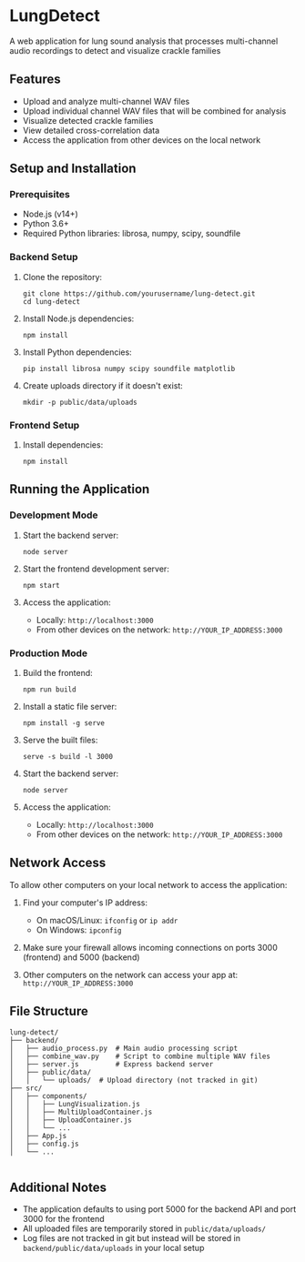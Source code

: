 # LungDetect

A web application for lung sound analysis that processes multi-channel audio recordings to detect and visualize crackle families

## Features

- Upload and analyze multi-channel WAV files
- Upload individual channel WAV files that will be combined for analysis
- Visualize detected crackle families
- View detailed cross-correlation data
- Access the application from other devices on the local network

## Setup and Installation

### Prerequisites

- Node.js (v14+)
- Python 3.6+
- Required Python libraries: librosa, numpy, scipy, soundfile

### Backend Setup

1. Clone the repository:
   ```
   git clone https://github.com/yourusername/lung-detect.git
   cd lung-detect
   ```

2. Install Node.js dependencies:
   ```
   npm install
   ```

3. Install Python dependencies:
   ```
   pip install librosa numpy scipy soundfile matplotlib
   ```

4. Create uploads directory if it doesn't exist:
   ```
   mkdir -p public/data/uploads
   ```

### Frontend Setup

1. Install dependencies:
   ```
   npm install
   ```

## Running the Application

### Development Mode

1. Start the backend server:
   ```
   node server
   ```

2. Start the frontend development server:
   ```
   npm start
   ```

3. Access the application:
   - Locally: `http://localhost:3000`
   - From other devices on the network: `http://YOUR_IP_ADDRESS:3000`

### Production Mode

1. Build the frontend:
   ```
   npm run build
   ```

2. Install a static file server:
   ```
   npm install -g serve
   ```

3. Serve the built files:
   ```
   serve -s build -l 3000
   ```

4. Start the backend server:
   ```
   node server
   ```

5. Access the application:
   - Locally: `http://localhost:3000`
   - From other devices on the network: `http://YOUR_IP_ADDRESS:3000`

## Network Access

To allow other computers on your local network to access the application:

1. Find your computer's IP address:
   - On macOS/Linux: `ifconfig` or `ip addr`
   - On Windows: `ipconfig`

2. Make sure your firewall allows incoming connections on ports 3000 (frontend) and 5000 (backend)

3. Other computers on the network can access your app at:
   `http://YOUR_IP_ADDRESS:3000`

## File Structure

```
lung-detect/
├── backend/
│   ├── audio_process.py  # Main audio processing script
│   ├── combine_wav.py    # Script to combine multiple WAV files
│   ├── server.js         # Express backend server
│   ├── public/data/
│   │   └── uploads/  # Upload directory (not tracked in git)
├── src/
│   ├── components/
│   │   ├── LungVisualization.js
│   │   ├── MultiUploadContainer.js
│   │   ├── UploadContainer.js
│   │   └── ...
│   ├── App.js
│   ├── config.js
│   └── ...


```

## Additional Notes

- The application defaults to using port 5000 for the backend API and port 3000 for the frontend
- All uploaded files are temporarily stored in `public/data/uploads/`
- Log files are not tracked in git but instead will be stored in `backend/public/data/uploads` in your local setup